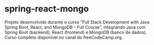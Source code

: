 # spring-react-mongo
Projeto desenvolvido durante o curso "Full Stack Development with Java Spring Boot, React, and MongoDB – Full Course", integrando Java com Spring Boot (backend), React (frontend) e MongoDB (banco de dados).  Curso completo disponível no canal do freeCodeCamp.org.
